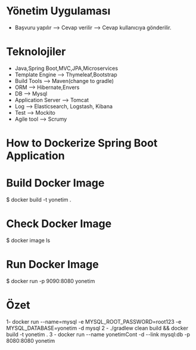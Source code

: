 # Yönetim Uygulaması
- Başvuru yapılır --> Cevap verilir --> Cevap kullanıcıya gönderilir.

# Teknolojiler
- Java,Spring Boot,MVC,JPA,Microservices
- Template Engine --> Thymeleaf,Bootstrap
- Build Tools --> Maven(change to gradle)
- ORM --> Hibernate,Envers
- DB --> Mysql
- Application Server --> Tomcat
- Log --> Elasticsearch, Logstash, Kibana
- Test --> Mockito
- Agile tool --> Scrumy

# How to Dockerize Spring Boot Application

# Build Docker Image
$ docker build -t yonetim .

# Check Docker Image
$ docker image ls

# Run Docker Image
$ docker run -p 9090:8080 yonetim

# Özet
1- docker run --name=mysql -e MYSQL_ROOT_PASSWORD=root123 -e MYSQL_DATABASE=yonetim -d mysql
2 - ./gradlew clean build && docker build -t yonetim .
3 - docker run --name yonetimCont -d --link mysql:db -p 8080:8080 yonetim